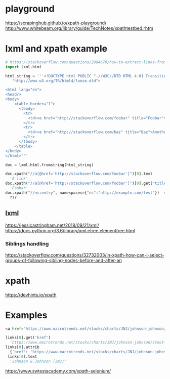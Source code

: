 # playground
https://scrapinghub.github.io/xpath-playground/  
http://www.whitebeam.org/library/guide/TechNotes/xpathtestbed.rhtm
# lxml and xpath example
```python
# https://stackoverflow.com/questions/2084670/how-to-extract-links-from-a-webpage-using-lxml-xpath-and-python
import lxml.html

html_string = '''<!DOCTYPE html PUBLIC "-//W3C//DTD HTML 4.01 Transitional//EN"
   "http://www.w3.org/TR/html4/loose.dtd">

<html lang="en">
<head/>
<body>
    <table border="1">
      <tbody>
        <tr>
          <td><a href="http://stackoverflow.com/foobar" title="Foobar">A link</a></td>
        </tr>
        <tr>
          <td><a href="http://stackoverflow.com/baz" title="Baz">Another link</a></td>
        </tr>
      </tbody>
    </table>
</body>
</html>'''

doc = lxml.html.fromstring(html_string)

doc.xpath("//a[@href='http://stackoverflow.com/foobar']")[0].text
  'A link'
doc.xpath("//a[@href='http://stackoverflow.com/foobar']")[0].get("title")  # attribute
  'Foobar'
doc.xpath("//ns:entry", namespaces={"ns":"http://example.com/test"})  # namespace
  ???
```

## lxml
https://jessicastringham.net/2018/09/21/xml/  
https://docs.python.org/3.6/library/xml.etree.elementtree.html
### Siblings handling
https://stackoverflow.com/questions/32732003/in-xpath-how-can-i-select-groups-of-following-sibling-nodes-before-and-after-an
# xpath
https://devhints.io/xpath
# Examples
```html
<a href="https://www.macrotrends.net/stocks/charts/JNJ/johnson-johnson/stock-price-history">Johnson &amp; Johnson (JNJ)</a>
```
```python
links[0].get('href')
  'https://www.macrotrends.net/stocks/charts/JNJ/johnson-johnson/stock-price-history'
links[0].attrib
  {'href': 'https://www.macrotrends.net/stocks/charts/JNJ/johnson-johnson/stock-price-history'}
 links[0].text
  'Johnson & Johnson (JNJ)'
```
https://www.swtestacademy.com/xpath-selenium/
